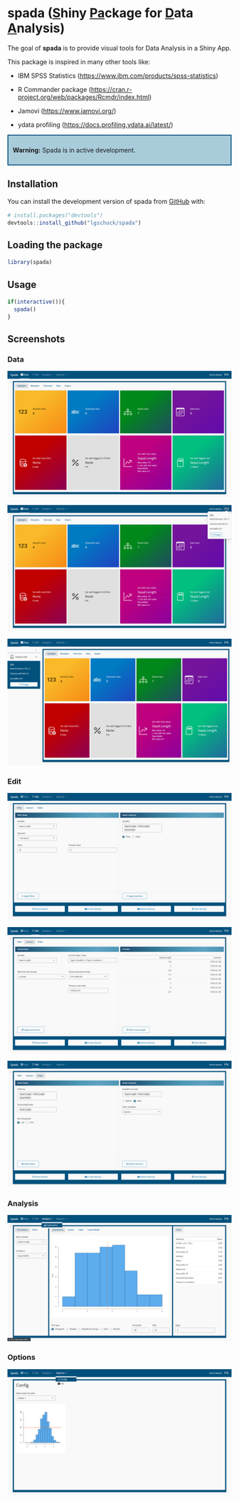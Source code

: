 
<!-- README.md is generated from README.Rmd. Please edit that file -->

# spada (<u>**S**</u>hiny <u>**Pa**</u>ckage for <u>**D**</u>ata <u>**A**</u>nalysis)

<!-- badges: start -->
<!-- badges: end -->

The goal of **spada** is to provide visual tools for Data Analysis in a
Shiny App.

This package is inspired in many other tools like:

- IBM SPSS Statistics (<https://www.ibm.com/products/spss-statistics>)

- R Commander package
  (<https://cran.r-project.org/web/packages/Rcmdr/index.html>)

- Jamovi (<https://www.jamovi.org/>)

- ydata profiling (<https://docs.profiling.ydata.ai/latest/>)

<div style="border: 2px solid #02517d; padding: 10px; background-color: #a9ccdb;">

<strong>Warning:</strong> Spada is in active development.

</div>

## Installation

You can install the development version of spada from
[GitHub](https://github.com/) with:

``` r
# install.packages("devtools")
devtools::install_github("lgschuck/spada")
```

## Loading the package

``` r
library(spada)
```

## Usage

``` r
if(interactive()){
  spada()
}
```

## Screenshots

### Data

![](man/figures/spada_home.png)

![](man/figures/spada_home2.png)

![](man/figures/spada_home3.png)

### Edit

![](man/figures/spada_edit_filter.png)

![](man/figures/spada_edit_convert.png)

![](man/figures/spada_edit_order.png)

### Analysis

![](man/figures/spada_analysis_exploratory.png)

### Options

![](man/figures/spada_options_config.png)
